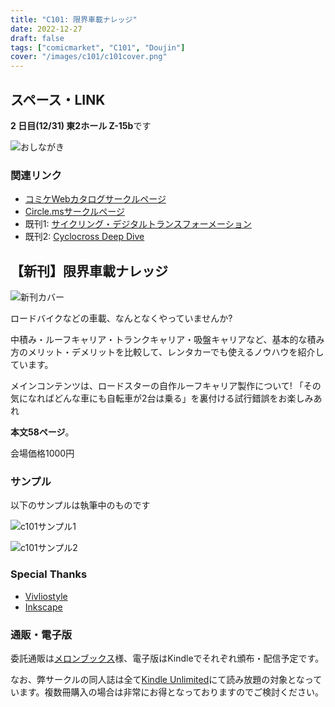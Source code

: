 ```yaml
---
title: "C101: 限界車載ナレッジ"
date: 2022-12-27
draft: false
tags: ["comicmarket", "C101", "Doujin"]
cover: "/images/c101/c101cover.png"
---
```


## スペース・LINK

**2 日目(12/31) 東2ホール Z-15b**です

![おしながき](/images/c101/list.png)

### 関連リンク

- [コミケWebカタログサークルページ](https://webcatalog.circle.ms/Perma/Circle/10349446/)
- [Circle.msサークルページ](https://portal.circle.ms/Circle/Index/10349446)
- 既刊1: [サイクリング・デジタルトランスフォーメーション](/c100/)
- 既刊2: [Cyclocross Deep Dive](/c99/)

## 【新刊】限界車載ナレッジ

![新刊カバー](/images/c101/c101_cover.png)

ロードバイクなどの車載、なんとなくやっていませんか?

中積み・ルーフキャリア・トランクキャリア・吸盤キャリアなど、基本的な積み方のメリット・デメリットを比較して、レンタカーでも使えるノウハウを紹介しています。

メインコンテンツは、ロードスターの自作ルーフキャリア製作について!
「その気になればどんな車にも自転車が2台は乗る」を裏付ける試行錯誤をお楽しみあれ

**本文58ページ**。

会場価格1000円

### サンプル

以下のサンプルは執筆中のものです

![c101サンプル1](/images/c101/c101_sample01.png)

![c101サンプル2](/images/c101/c101_sample02.png)

### Special Thanks

- [Vivliostyle](https://vivliostyle.org/)
- [Inkscape](https://inkscape.org/)

### 通販・電子版

委託通販は[メロンブックス](https://www.melonbooks.co.jp/detail/detail.php?product_id=1747534)様、電子版はKindleでそれぞれ頒布・配信予定です。

なお、弊サークルの同人誌は全て[Kindle Unlimited](https://amzn.to/3GsXhaT)にて読み放題の対象となっています。複数冊購入の場合は非常にお得となっておりますのでご検討ください。

<div class="iframely-embed"><div class="iframely-responsive" style="height: 170px; padding-bottom: 0;"><a href="https://www.melonbooks.co.jp/detail/detail.php?product_id=1747534" data-iframely-url="//iframely.net/8X8PzTz"></a></div></div>
